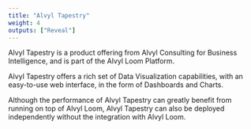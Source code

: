 ```yaml
---
title: "Alvyl Tapestry"
weight: 4
outputs: ["Reveal"]
---
```


Alvyl Tapestry is a product offering from Alvyl Consulting for Business Intelligence, and is part of the Alvyl Loom Platform.

Alvyl Tapestry offers a rich set of Data Visualization capabilities, with an easy-to-use web interface, in the form of Dashboards and Charts.

Although the performance of Alvyl Tapestry can greatly benefit from running on top of Alvyl Loom, Alvyl Tapestry can also be deployed independently without the integration with Alvyl Loom.
